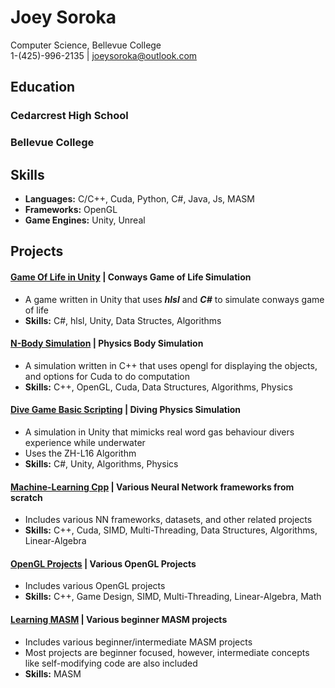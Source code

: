 # Joey Soroka
Computer Science, Bellevue College
<br>
1-(425)-996-2135 | joeysoroka@outlook.com

## Education
### Cedarcrest High School

### Bellevue College

## Skills
* **Languages:** C/C++, Cuda, Python, C#, Java, Js, MASM
* **Frameworks:** OpenGL
* **Game Engines:** Unity, Unreal

## Projects
#### [Game Of Life in Unity](https://github.com/Joey574/GameOfLifeInUnity) | **Conways Game of Life Simulation**
* A game written in Unity that uses **_hlsl_** and **_C#_** to simulate conways game of life
* **Skills:** C#, hlsl, Unity, Data Structes, Algorithms

#### [N-Body Simulation](https://github.com/Joey574/NBodySimulation) | **Physics Body Simulation**
* A simulation written in C++ that uses opengl for displaying the objects, and options for Cuda to do computation
* **Skills:** C++, OpenGL, Cuda, Data Structures, Algorithms, Physics

#### [Dive Game Basic Scripting](https://github.com/Joey574/DiveGameBasicScripting) | **Diving Physics Simulation**
* A simulation in Unity that mimicks real word gas behaviour divers experience while underwater
* Uses the ZH-L16 Algorithm
* **Skills:** C#, Unity, Algorithms, Physics

#### [Machine-Learning Cpp](https://github.com/Joey574/MachineLearningCpp) | **Various Neural Network frameworks from scratch**
* Includes various NN frameworks, datasets, and other related projects
*  **Skills:** C++, Cuda, SIMD, Multi-Threading, Data Structures, Algorithms, Linear-Algebra

#### [OpenGL Projects](https://github.com/Joey574/OpenglProjects) | **Various OpenGL Projects**
* Includes various OpenGL projects
*  **Skills:** C++, Game Design, SIMD, Multi-Threading, Linear-Algebra, Math

#### [Learning MASM](https://github.com/Joey574/LearningMASM) | **Various beginner MASM projects**
* Includes various beginner/intermediate MASM projects
* Most projects are beginner focused, however, intermediate concepts like self-modifying code are also included
*  **Skills:** MASM
